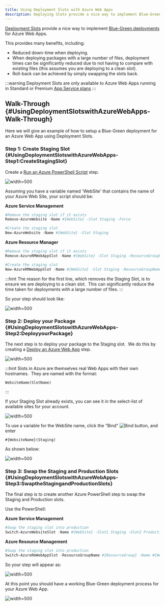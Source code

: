 ```yaml
---
title: Using Deployment Slots with Azure Web Apps
description: Deploying Slots provide a nice way to implement Blue-Green deployments for Azure Web Apps.
---
```


[Deployment Slots](https://azure.microsoft.com/en-us/documentation/articles/web-sites-staged-publishing/) provide a nice way to implement [Blue-Green deployments](http://martinfowler.com/bliki/BlueGreenDeployment.html) for Azure Web Apps.

This provides many benefits, including:

- Reduced down-time when deploying.
- When deploying packages with a large number of files, deployment times can be significantly reduced due to not having to compare with existing files (this assumes you are deploying to a clean slot).
- Roll-back can be achieved by simply swapping the slots back.

:::warning
Deployment Slots are only available to Azure Web Apps running in Standard or Premium [App Service plans](https://azure.microsoft.com/en-us/pricing/details/app-service/plans/)
:::

## Walk-Through {#UsingDeploymentSlotswithAzureWebApps-Walk-Through}

Here we will give an example of how to setup a Blue-Green deployment for an Azure Web App using Deployment Slots.

### Step 1: Create Staging Slot {#UsingDeploymentSlotswithAzureWebApps-Step1:CreateStagingSlot}

Create a [Run an Azure PowerShell Script](/docs/deploying-applications/azure-deployments/running-azure-powershell/index.md) step.

![](azure-powershell-script-step.png "width=500")

Assuming you have a variable named 'WebSite' that contains the name of your Azure Web Site, your script should be:

**Azure Service Management**

```powershell
#Remove the staging slot if it exists
Remove-AzureWebsite -Name #{WebSite} -Slot Staging -Force

#Create the staging slot
New-AzureWebsite -Name #{WebSite} -Slot Staging
```

**Azure Resource Manager**

```powershell
#Remove the staging slot if it exists
Remove-AzureRMWebAppSlot -Name #{WebSite} -Slot Staging -ResourceGroupName MyResourceGroup -Force -ErrorAction Continue

#Create the staging slot
New-AzureRMWebAppSlot -Name #{WebSite} -Slot Staging -ResourceGroupName MyResourceGroup
```

:::hint
The reason for the first line, which removes the Staging Slot, is to ensure we are deploying to a clean slot.  This can significantly reduce the time taken for deployments with a large number of files.
:::

So your step should look like:

![](azure-remove-staging-slot-script.png "width=500")

### Step 2: Deploy your Package {#UsingDeploymentSlotswithAzureWebApps-Step2:DeployyourPackage}

The next step is to deploy your package to the Staging slot.  We do this by creating a [Deploy an Azure Web App](/docs/deploying-applications/deploying-to-azure/deploying-a-package-to-an-azure-web-app/index.md) step.

![](deploy-azure-web-app-step.png "width=500")

:::hint
Slots in Azure are themselves real Web Apps with their own hostnames.  They are named with the format:

```
WebsiteName(SlotName) 
```
:::

If your Staging Slot already exists, you can see it in the select-list of available sites for your account.

![](azure-web-app-selector-with-slot.png "width=500")

To use a variable for the WebSite name, click the "Bind" ![Bind](bind.png "width=10 Bind") button, and enter

```
#{WebsiteName}(Staging)
```

As shown below:

![](azure-web-app-selector-with-name-binding.png "width=500")

### Step 3: Swap the Staging and Production Slots {#UsingDeploymentSlotswithAzureWebApps-Step3:SwaptheStagingandProductionSlots}

The final step is to create another Azure PowerShell step to swap the Staging and Production slots.

Use the PowerShell:

**Azure Service Management**

```powershell
#Swap the staging slot into production
Switch-AzureWebsiteSlot -Name #{WebSite} -Slot1 Staging -Slot2 Production -Force
```

**Azure Resource Management**

```powershell
#Swap the staging slot into production
Switch-AzureRmWebAppSlot -ResourceGroupName #{ResourceGroup} -Name #{Website} -SourceSlotName Staging -DestinationSlotName Production
```

So your step will appear as:

![](azure-web-app-swap-slots-script.png "width=500")

At this point you should have a working Blue-Green deployment process for your Azure Web App.

![](azure-web-app-with-slots-process.png "width=500")
